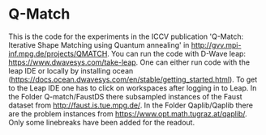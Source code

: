 # Q-Match
This is the code for the experiments in the ICCV publication 'Q-Match: Iterative Shape Matching using Quantum annealing' in http://gvv.mpi-inf.mpg.de/projects/QMATCH. 
You can run the code with D-Wave leap: https://www.dwavesys.com/take-leap.
  One can either run code with the leap IDE or locally by installing ocean (https://docs.ocean.dwavesys.com/en/stable/getting_started.html). 
  To get to the Leap IDE one has to click on workspaces after logging in to Leap.
  In the Folder Q-match/FaustDS there subsampled instances of the Faust dataset from http://faust.is.tue.mpg.de/. 
  In the Folder Qaplib/Qaplib there are the problem instances from https://www.opt.math.tugraz.at/qaplib/. Only some linebreaks have been added for the readout.
